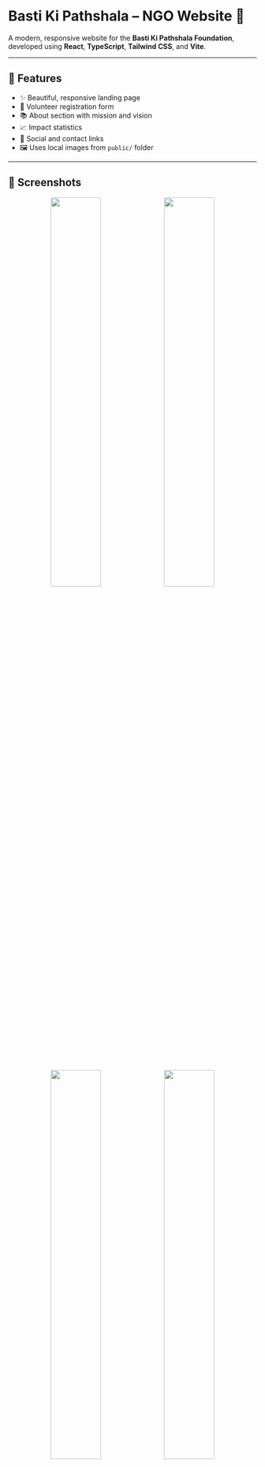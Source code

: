 # Basti Ki Pathshala – NGO Website 🌱

A modern, responsive website for the **Basti Ki Pathshala Foundation**, developed using **React**, **TypeScript**, **Tailwind CSS**, and **Vite**.

---

## 🌟 Features

- ✨ Beautiful, responsive landing page
- 📝 Volunteer registration form
- 📚 About section with mission and vision
- 📈 Impact statistics
- 🔗 Social and contact links
- 🖼️ Uses local images from `public/` folder

---

## 📸 Screenshots

<p align="center">
  <img src="./screenshots/home.png" width="45%" />
  <img src="./screenshots/volunteer-form.png" width="45%" />
</p>
<p align="center">
  <img src="./screenshots/about-us.png" width="45%" />
  <img src="./screenshots/contact.png" width="45%" />
</p>

---

## 🚀 Getting Started

### 📦 Prerequisites

- [Git](https://git-scm.com/)
- [Node.js](https://nodejs.org/)
- [PNPM](https://pnpm.io/) (or use `npm` / `yarn` if preferred)

### 🛠️ Installation

```bash
# Clone the repository
git clone https://github.com/your-username/NGO_WEBSITE.git
cd NGO_WEBSITE

# Install dependencies
pnpm install
# or
npm install

# Start development server
pnpm dev
# or
npm run dev
